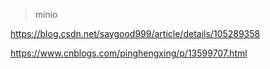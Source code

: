 > minio 

https://blog.csdn.net/saygood999/article/details/105289358

https://www.cnblogs.com/pinghengxing/p/13599707.html